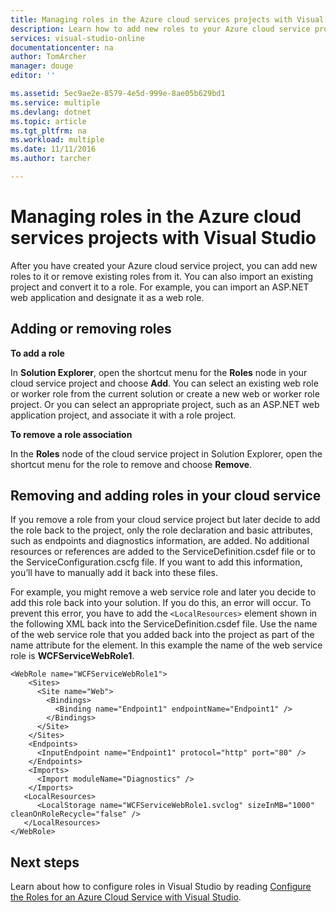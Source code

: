 ```yaml
---
title: Managing roles in the Azure cloud services projects with Visual Studio | Microsoft Docs
description: Learn how to add new roles to your Azure cloud service project or remove existing roles from it by using Visual Studio.
services: visual-studio-online
documentationcenter: na
author: TomArcher
manager: douge
editor: ''

ms.assetid: 5ec9ae2e-8579-4e5d-999e-8ae05b629bd1
ms.service: multiple
ms.devlang: dotnet
ms.topic: article
ms.tgt_pltfrm: na
ms.workload: multiple
ms.date: 11/11/2016
ms.author: tarcher

---
```

# Managing roles in the Azure cloud services projects with Visual Studio
After you have created your Azure cloud service project, you can add new roles to it or remove existing roles from it. You can also import an existing project and convert it to a role. For example, you can import an ASP.NET web application and designate it as a web role.

## Adding or removing roles
**To add a role**

In **Solution Explorer**, open the shortcut menu for the **Roles** node in your cloud service project and choose **Add**. You can select an existing web role or worker role from the current solution or create a new web or worker role project. Or you can select an appropriate project, such as an ASP.NET web application project, and associate it with a role project.

**To remove a role association**

In the **Roles** node of the cloud service project in Solution Explorer, open the shortcut menu for the role to remove and choose **Remove**.

## Removing and adding roles in your cloud service
If you remove a role from your cloud service project but later decide to add the role back to the project, only the role declaration and basic attributes, such as endpoints and diagnostics information, are added. No additional resources or references are added to the ServiceDefinition.csdef file or to the ServiceConfiguration.cscfg file. If you want to add this information, you’ll have to manually add it back into these files.

For example, you might remove a web service role and later you decide to add this role back into your solution. If you do this, an error will occur. To prevent this error, you have to add the `<LocalResources>` element shown in the following XML back into the ServiceDefinition.csdef file. Use the name of the web service role that you added back into the project as part of the name attribute for the **<LocalStorage>** element. In this example the name of the web service role is **WCFServiceWebRole1**.

    <WebRole name="WCFServiceWebRole1">
        <Sites>
          <Site name="Web">
            <Bindings>
              <Binding name="Endpoint1" endpointName="Endpoint1" />
            </Bindings>
          </Site>
        </Sites>
        <Endpoints>
          <InputEndpoint name="Endpoint1" protocol="http" port="80" />
        </Endpoints>
        <Imports>
          <Import moduleName="Diagnostics" />
        </Imports>
       <LocalResources>
          <LocalStorage name="WCFServiceWebRole1.svclog" sizeInMB="1000" cleanOnRoleRecycle="false" />
       </LocalResources>
    </WebRole>

## Next steps
Learn about how to configure roles in Visual Studio by reading [Configure the Roles for an Azure Cloud Service with Visual Studio](vs-azure-tools-configure-roles-for-cloud-service.md).

